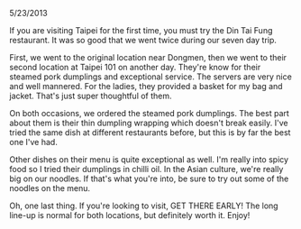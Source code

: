 5/23/2013

If you are visiting Taipei for the first time, you  must try the Din Tai Fung restaurant. It was so good that we went twice during our seven day trip.

First, we went to the original location near Dongmen, then we went to their second location at Taipei 101 on another day. They're know for their steamed pork dumplings and exceptional service. The servers are very nice and well mannered. For the ladies, they provided a basket for my bag and jacket. That's just super thoughtful of them.

On both occasions, we ordered the steamed pork dumplings. The best part about them is their thin dumpling wrapping which doesn't break easily. I've tried the same dish at different restaurants before, but this is by far the best one I've had.

Other dishes on their menu is quite exceptional as well. I'm really into spicy food so I tried their dumplings in chilli oil. In the Asian culture, we're really big on our noodles. If that's what you're into, be sure to try out some of the noodles on the menu.

Oh, one last thing. If you're looking to visit, GET THERE EARLY! The long line-up is normal for both locations, but definitely worth it. Enjoy!